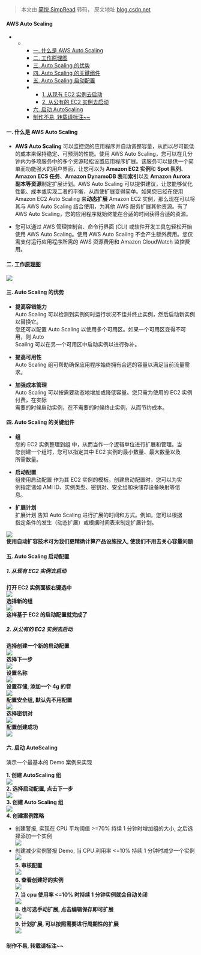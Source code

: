 > 本文由 [简悦 SimpRead](http://ksria.com/simpread/) 转码， 原文地址 [blog.csdn.net](https://blog.csdn.net/kingtok/article/details/104744671?spm=1001.2101.3001.6661.1&utm_medium=distribute.pc_relevant_t0.none-task-blog-2%7Edefault%7EBlogCommendFromBaidu%7ERate-1-104744671-blog-129628250.235%5Ev43%5Epc_blog_bottom_relevance_base9&depth_1-utm_source=distribute.pc_relevant_t0.none-task-blog-2%7Edefault%7EBlogCommendFromBaidu%7ERate-1-104744671-blog-129628250.235%5Ev43%5Epc_blog_bottom_relevance_base9&utm_relevant_index=1)

#### AWS Auto Scaling

*   *   *   [一. 什么是 AWS Auto Scaling](#_AWS_Auto_Scaling_2)
        *   [二. 工作原理图](#__7)
        *   [三. Auto Scaling 的优势](#__Auto_Scaling_9)
        *   [四. Auto Scaling 的关键组件](#_Auto_Scaling__22)
        *   [五. Auto Scaling 启动配置](#_Auto_Scaling__41)
        *   *   [1. 从现有 EC2 实例去启动](#1_EC2_42)
            *   [2. 从公有的 EC2 实例去启动](#2_EC2_49)
        *   [六. 启动 AutoScaling](#_AutoScaling_64)
        *   [制作不易, 转载请标注~~](#_89)

#### 一. 什么是 AWS Auto Scaling

*   **AWS Auto Scaling** 可以监控您的应用程序并自动调整容量，从而以尽可能低的成本来保持稳定、可预测的性能。使用 AWS Auto Scaling，您可以在几分钟内为多项服务中的多个资源轻松设置应用程序扩展。该服务可以提供一个简单而功能强大的用户界面，让您可以为 **Amazon EC2 实例**和 **Spot 队列**、**Amazon ECS 任务**、**Amazon DynamoDB 表**和**索引**以及 **Amazon Aurora 副本等资源**制定扩展计划。AWS Auto Scaling 可以提供建议，让您能够优化性能、成本或实现二者的平衡，从而使扩展变得简单。如果您已经在使用 Amazon EC2 Auto Scaling 来**动态扩展** Amazon EC2 实例，那么现在可以将其与 AWS Auto Scaling 结合使用，为其他 AWS 服务扩展其他资源。有了 AWS Auto Scaling，您的应用程序就始终能在合适的时间获得合适的资源。
    
*   您可以通过 AWS 管理控制台、命令行界面 (CLI) 或软件开发工具包轻松开始使用 AWS Auto Scaling。使用 AWS Auto Scaling 不会产生额外费用。您仅需支付运行应用程序所需的 AWS 资源费用和 Amazon CloudWatch 监控费用。
    

#### 二. 工作[原理图](https://so.csdn.net/so/search?q=%E5%8E%9F%E7%90%86%E5%9B%BE&spm=1001.2101.3001.7020)

![](https://img-blog.csdnimg.cn/20200309005822575.png?x-oss-process=image/watermark,type_ZmFuZ3poZW5naGVpdGk,shadow_10,text_aHR0cHM6Ly9ibG9nLmNzZG4ubmV0L2tpbmd0b2s=,size_16,color_FFFFFF,t_70)

#### 三. Auto Scaling 的优势

*   **提高容错能力**  
    Auto Scaling 可以检测到实例何时运行状况不佳并终止实例，然后启动新实例以替换它。  
    您还可以配置 Auto Scaling 以使用多个可用区。如果一个可用区变得不可用，则 Auto  
    Scaling 可以在另一个可用区中启动实例以进行弥补。
    
*   **提高可用性**  
    Auto Scaling 组可帮助确保应用程序始终拥有合适的容量以满足当前流量需求。
    
*   **加强成本管理**  
    Auto Scaling 可以按需要动态地增加或降低容量。您只需为使用的 EC2 实例付费，在实际  
    需要的时候启动实例，在不需要的时候终止实例，从而节约成本。
    

#### 四. Auto Scaling 的关键组件

*   **组**  
    您的 EC2 实例整理到组 中，从而当作一个逻辑单位进行扩展和管理。当  
    您创建一个组时，您可以指定其中 EC2 实例的最小数量、最大数量以及  
    所需数量。
    
*   **启动配置**  
    组使用启动配置 作为其 EC2 实例的模板。创建启动配置时，您可以为实  
    例指定诸如 AMI ID、实例类型、密钥对、安全组和块储存设备映射等信  
    息。
    
*   **扩展计划**  
    扩展计划 告知 Auto Scaling 进行扩展的时间和方式。例如，您可以根据  
    指定条件的发生（动态扩展）或根据时间表来制定扩展计划。
    

![](https://img-blog.csdnimg.cn/20200309010425138.png?x-oss-process=image/watermark,type_ZmFuZ3poZW5naGVpdGk,shadow_10,text_aHR0cHM6Ly9ibG9nLmNzZG4ubmV0L2tpbmd0b2s=,size_16,color_FFFFFF,t_70)  
**使用自动扩容技术可为我们更精确计算产品设施投入, 使我们不用去关心容量问题**

#### 五. Auto Scaling 启动配置

##### 1. 从现有 EC2 实例去启动

**打开 EC2 实例面板右键选中**  
![](https://img-blog.csdnimg.cn/20200309010944912.png?x-oss-process=image/watermark,type_ZmFuZ3poZW5naGVpdGk,shadow_10,text_aHR0cHM6Ly9ibG9nLmNzZG4ubmV0L2tpbmd0b2s=,size_16,color_FFFFFF,t_70)  
**选择新的组**  
![](https://img-blog.csdnimg.cn/20200309011532504.png?x-oss-process=image/watermark,type_ZmFuZ3poZW5naGVpdGk,shadow_10,text_aHR0cHM6Ly9ibG9nLmNzZG4ubmV0L2tpbmd0b2s=,size_16,color_FFFFFF,t_70)  
**这样基于 EC2 的启动配置就完成了**

##### 2. 从公有的 EC2 实例去启动

**选择创建一个新的启动配置**  
![](https://img-blog.csdnimg.cn/20200309011843762.png?x-oss-process=image/watermark,type_ZmFuZ3poZW5naGVpdGk,shadow_10,text_aHR0cHM6Ly9ibG9nLmNzZG4ubmV0L2tpbmd0b2s=,size_16,color_FFFFFF,t_70)  
**选择下一步**  
![](https://img-blog.csdnimg.cn/20200309011955393.png?x-oss-process=image/watermark,type_ZmFuZ3poZW5naGVpdGk,shadow_10,text_aHR0cHM6Ly9ibG9nLmNzZG4ubmV0L2tpbmd0b2s=,size_16,color_FFFFFF,t_70)  
**设置名称**  
![](https://img-blog.csdnimg.cn/20200309012032139.png?x-oss-process=image/watermark,type_ZmFuZ3poZW5naGVpdGk,shadow_10,text_aHR0cHM6Ly9ibG9nLmNzZG4ubmV0L2tpbmd0b2s=,size_16,color_FFFFFF,t_70)  
**设置存储, 添加一个 4g 的卷**  
![](https://img-blog.csdnimg.cn/20200309012122715.png?x-oss-process=image/watermark,type_ZmFuZ3poZW5naGVpdGk,shadow_10,text_aHR0cHM6Ly9ibG9nLmNzZG4ubmV0L2tpbmd0b2s=,size_16,color_FFFFFF,t_70)  
**配置安全组, 默认先不用配置**  
![](https://img-blog.csdnimg.cn/2020030901222619.png?x-oss-process=image/watermark,type_ZmFuZ3poZW5naGVpdGk,shadow_10,text_aHR0cHM6Ly9ibG9nLmNzZG4ubmV0L2tpbmd0b2s=,size_16,color_FFFFFF,t_70)  
**选择密钥对**  
![](https://img-blog.csdnimg.cn/20200309012335193.png?x-oss-process=image/watermark,type_ZmFuZ3poZW5naGVpdGk,shadow_10,text_aHR0cHM6Ly9ibG9nLmNzZG4ubmV0L2tpbmd0b2s=,size_16,color_FFFFFF,t_70)  
**配置创建成功**  
![](https://img-blog.csdnimg.cn/20200309012407998.png?x-oss-process=image/watermark,type_ZmFuZ3poZW5naGVpdGk,shadow_10,text_aHR0cHM6Ly9ibG9nLmNzZG4ubmV0L2tpbmd0b2s=,size_16,color_FFFFFF,t_70)

#### 六. 启动 AutoScaling

演示一个最基本的 Demo 案例来实现

**1. 创建 AutoScaling 组**  
![](https://img-blog.csdnimg.cn/20200309012826223.png?x-oss-process=image/watermark,type_ZmFuZ3poZW5naGVpdGk,shadow_10,text_aHR0cHM6Ly9ibG9nLmNzZG4ubmV0L2tpbmd0b2s=,size_16,color_FFFFFF,t_70)  
**2. 选择启动配置, 点击下一步**  
![](https://img-blog.csdnimg.cn/20200309012946398.png?x-oss-process=image/watermark,type_ZmFuZ3poZW5naGVpdGk,shadow_10,text_aHR0cHM6Ly9ibG9nLmNzZG4ubmV0L2tpbmd0b2s=,size_16,color_FFFFFF,t_70)  
**3. 创建 Auto Scaling 组**  
![](https://img-blog.csdnimg.cn/20200309013231310.png?x-oss-process=image/watermark,type_ZmFuZ3poZW5naGVpdGk,shadow_10,text_aHR0cHM6Ly9ibG9nLmNzZG4ubmV0L2tpbmd0b2s=,size_16,color_FFFFFF,t_70)  
**4. 创建案例策略**

*   创建警报, 实现在 CPU 平均阈值 >=70% 持续 1 分钟时增加组的大小, 之后选择添加一个实例  
    ![](https://img-blog.csdnimg.cn/20200309015033328.png?x-oss-process=image/watermark,type_ZmFuZ3poZW5naGVpdGk,shadow_10,text_aHR0cHM6Ly9ibG9nLmNzZG4ubmV0L2tpbmd0b2s=,size_16,color_FFFFFF,t_70)
*   创建减少实例警报 Demo, 当 CPU 利用率 <=10% 持续 1 分钟时减少一个实例  
    ![](https://img-blog.csdnimg.cn/20200309015429306.png?x-oss-process=image/watermark,type_ZmFuZ3poZW5naGVpdGk,shadow_10,text_aHR0cHM6Ly9ibG9nLmNzZG4ubmV0L2tpbmd0b2s=,size_16,color_FFFFFF,t_70)  
    **5. 审核配置**  
    ![](https://img-blog.csdnimg.cn/2020030901560523.png?x-oss-process=image/watermark,type_ZmFuZ3poZW5naGVpdGk,shadow_10,text_aHR0cHM6Ly9ibG9nLmNzZG4ubmV0L2tpbmd0b2s=,size_16,color_FFFFFF,t_70)  
    **6. 查看创建好的实例**  
    ![](https://img-blog.csdnimg.cn/20200309015848476.png)  
    **7. 当 cpu 使用率 <=10% 时持续 1 分钟实例就会自动关闭**  
    ![](https://img-blog.csdnimg.cn/20200309020352910.png)  
    **8. 也可选手动扩展, 点击编辑保存即可扩展**  
    ![](https://img-blog.csdnimg.cn/20200309020551419.png?x-oss-process=image/watermark,type_ZmFuZ3poZW5naGVpdGk,shadow_10,text_aHR0cHM6Ly9ibG9nLmNzZG4ubmV0L2tpbmd0b2s=,size_16,color_FFFFFF,t_70)  
    **9. 计划扩展, 可以按照需要进行周期性的扩展**  
    ![](https://img-blog.csdnimg.cn/20200309020726683.png?x-oss-process=image/watermark,type_ZmFuZ3poZW5naGVpdGk,shadow_10,text_aHR0cHM6Ly9ibG9nLmNzZG4ubmV0L2tpbmd0b2s=,size_16,color_FFFFFF,t_70)

#### 制作不易, 转载请标注~~